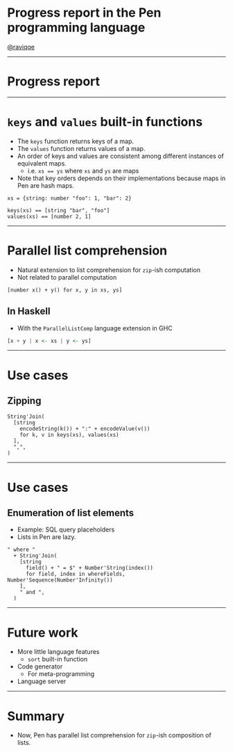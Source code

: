 # Progress report in the Pen programming language

[@raviqqe](https://github.com/raviqqe)

---

# Progress report

---

# `keys` and `values` built-in functions

- The `keys` function returns keys of a map.
- The `values` function returns values of a map.
- An order of keys and values are consistent among different instances of equivalent maps.
  - i.e. `xs == ys` where `xs` and `ys` are maps
- Note that key orders depends on their implementations because maps in Pen are hash maps.

```pen
xs = {string: number "foo": 1, "bar": 2}

keys(xs) == [string "bar", "foo"]
values(xs) == [number 2, 1]
```

---

# Parallel list comprehension

- Natural extension to list comprehension for `zip`-ish computation
- Not related to parallel computation

```pen
[number x() + y() for x, y in xs, ys]
```

## In Haskell

- With the `ParallelListComp` language extension in GHC

```haskell
[x + y | x <- xs | y <- ys]
```

---

# Use cases

## Zipping

```pen
String'Join(
  [string
    encodeString(k()) + ":" + encodeValue(v())
    for k, v in keys(xs), values(xs)
  ],
  ",",
)
```

---

# Use cases

## Enumeration of list elements

- Example: SQL query placeholders
- Lists in Pen are lazy.

```pen
" where "
  + String'Join(
    [string
      field() + " = $" + Number'String(index())
      for field, index in whereFields, Number'Sequence(Number'Infinity())
    ],
    " and ",
  )
```

---

# Future work

- More little language features
  - `sort` built-in function
- Code generator
  - For meta-programming
- Language server

---

# Summary

- Now, Pen has parallel list comprehension for `zip`-ish composition of lists.
